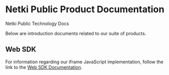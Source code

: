 # Netki Public Product Documentation

Netki Public Technology Docs

Below are introduction documents related to our suite of products.

## Web SDK

For information regarding our iframe JavaScript implementation, follow the link to the [Web SDK Documentation](./web_sdk.md).
